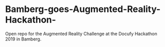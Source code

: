 # Bamberg-goes-Augmented-Reality-Hackathon-

Open repo for the Augmented Reality Challenge at the Docufy Hackathon 2019 in Bamberg.
